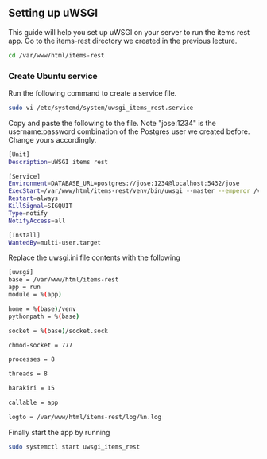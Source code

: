 ## Setting up uWSGI
This guide will help you set up uWSGI on your server to run the items rest app. Go to the items-rest directory we created in the previous lecture.

```bash
cd /var/www/html/items-rest
```

### Create Ubuntu service
Run the following command to create a service file.

```bash
sudo vi /etc/systemd/system/uwsgi_items_rest.service 
```

Copy and paste the following to the file. Note "jose:1234" is the username:password combination of the Postgres user we created before. Change yours accordingly. 

```bash
[Unit]
Description=uWSGI items rest

[Service]
Environment=DATABASE_URL=postgres://jose:1234@localhost:5432/jose
ExecStart=/var/www/html/items-rest/venv/bin/uwsgi --master --emperor /var/www/html/items-rest/uwsgi.ini --die-on-term --uid jose --gid jose --logto /var/www/html/items-rest/log/emperor.log
Restart=always
KillSignal=SIGQUIT
Type=notify
NotifyAccess=all

[Install]
WantedBy=multi-user.target
```

Replace the uwsgi.ini file contents with the following

```bash
[uwsgi]
base = /var/www/html/items-rest
app = run
module = %(app)

home = %(base)/venv
pythonpath = %(base)

socket = %(base)/socket.sock

chmod-socket = 777

processes = 8

threads = 8

harakiri = 15

callable = app

logto = /var/www/html/items-rest/log/%n.log
```

Finally start the app by running

```bash
sudo systemctl start uwsgi_items_rest
```
